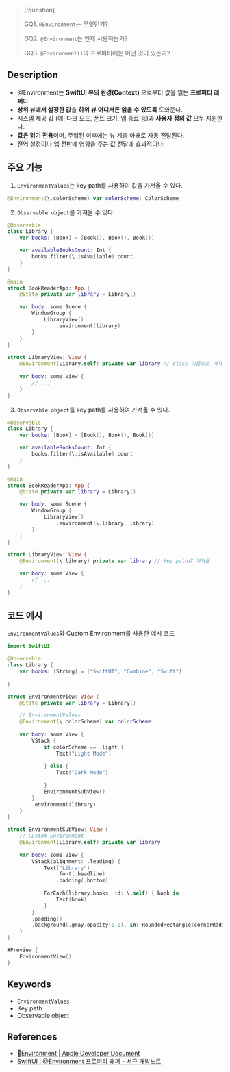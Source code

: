 >[!question]
>
>GQ1. `@Environment`는 무엇인가?
>
>GQ2. `@Environment`는 언제 사용하는가?
>
>GQ3. `@Environment()`의 프로퍼티에는 어떤 것이 있는가?

## Description

- @Environment는 **SwiftUI 뷰의 환경(Context)** 으로부터 값을 읽는 **프로퍼티 래퍼**다.
- **상위 뷰에서 설정한 값**을 **하위 뷰 어디서든 읽을 수 있도록** 도와준다.
- 시스템 제공 값 (예: 다크 모드, 폰트 크기, 앱 종료 등)과 **사용자 정의 값** 모두 지원한다.
- **값은 읽기 전용**이며, 주입된 이후에는 뷰 계층 아래로 자동 전달된다.
- 전역 설정이나 앱 전반에 영향을 주는 값 전달에 효과적이다.

## 주요 기능

1. `EnvironmentValues`는 key path를 사용하여 값을 가져올 수 있다.

```Swift
@Environment(\.colorScheme) var colorScheme: ColorScheme
```

2. `Observable object`를 가져올 수 있다.

```Swift
@Observable
class Library {
    var books: [Book] = [Book(), Book(), Book()]

    var availableBooksCount: Int {
        books.filter(\.isAvailable).count
    }
}

@main
struct BookReaderApp: App {
    @State private var library = Library()

    var body: some Scene {
        WindowGroup {
            LibraryView()
                .environment(library)
        }
    }
}

struct LibraryView: View {
	@Environment(Library.self) private var library // class 이름으로 가져옴
	
	var body: some View {
		// ...
	}
}
```

3. `Observable object`를 key path를 사용하여 가져올 수 있다.

```Swift
@Observable
class Library {
    var books: [Book] = [Book(), Book(), Book()]

    var availableBooksCount: Int {
        books.filter(\.isAvailable).count
    }
}

@main
struct BookReaderApp: App {
    @State private var library = Library()

    var body: some Scene {
        WindowGroup {
            LibraryView()
                .environment(\.library, library)
        }
    }
}

struct LibraryView: View {
    @Environment(\.library) private var library // Key path로 가져옴

    var body: some View {
        // ...
    }
}
```

## 코드 예시

`EnvironmentValues`와 Custom Environment를 사용한 예시 코드

```Swift
import SwiftUI

@Observable
class Library {
    var books: [String] = ["SwiftUI", "Combine", "Swift"]
    
}

struct EnvironmentView: View {
    @State private var library = Library()

	// EnvironmentValues
    @Environment(\.colorScheme) var colorScheme
    
    var body: some View {
        VStack {
            if colorScheme == .light {
                Text("Light Mode")
                
            } else {
                Text("Dark Mode")
                
            }
            EnvironmentSubView()
        }
        .environment(library)
    }
}

struct EnvironmentSubView: View {
	// Custom Environment
    @Environment(Library.self) private var library
    
    var body: some View {
        VStack(alignment: .leading) {
            Text("Library")
                .font(.headline)
                .padding(.bottom)
            
            ForEach(library.books, id: \.self) { book in
                Text(book)
            }
        }
        .padding()
        .background(.gray.opacity(0.2), in: RoundedRectangle(cornerRadius: 10))
    }
}

#Preview {
    EnvironmentView()
}
```

## Keywords

+ `EnvironmentValues`
+ Key path
+ Observable object

## References

- [Environment | Apple Developer Document](https://developer.apple.com/documentation/swiftui/environment)
- [SwiftUI : @Environment 프로퍼티 래퍼 - 서근 개발노트](https://seons-dev.tistory.com/entry/SwiftUI-Environment-프로퍼티-래퍼)